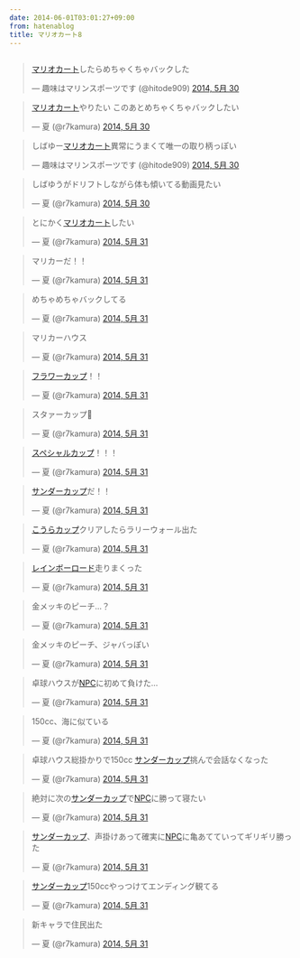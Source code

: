 ```yaml
---
date: 2014-06-01T03:01:27+09:00
from: hatenablog
title: マリオカート8
---
```


<p><img src="http://www.microsoft-careers.com/sites/microsoft_global/images/international-logos/tlp-visual-studio-logo.png" alt="" /></p>

<p><blockquote class="twitter-tweet" lang="ja"><p><a class="keyword" href="http://d.hatena.ne.jp/keyword/%A5%DE%A5%EA%A5%AA%A5%AB%A1%BC%A5%C8">マリオカート</a>したらめちゃくちゃバックした</p>&mdash; 趣味はマリンスポーツです (@hitode909) <a href="https://twitter.com/hitode909/statuses/472330697533714432">2014, 5月 30</a></blockquote><script async src="//platform.twitter.com/widgets.js" charset="utf-8"></script></p>

<p><blockquote class="twitter-tweet" lang="ja"><p><a class="keyword" href="http://d.hatena.ne.jp/keyword/%A5%DE%A5%EA%A5%AA%A5%AB%A1%BC%A5%C8">マリオカート</a>やりたい このあとめちゃくちゃバックしたい</p>&mdash; 夏 (@r7kamura) <a href="https://twitter.com/r7kamura/statuses/472337799144669185">2014, 5月 30</a></blockquote><script async src="//platform.twitter.com/widgets.js" charset="utf-8"></script></p>

<p><blockquote class="twitter-tweet" lang="ja"><p>しばゆー<a class="keyword" href="http://d.hatena.ne.jp/keyword/%A5%DE%A5%EA%A5%AA%A5%AB%A1%BC%A5%C8">マリオカート</a>異常にうまくて唯一の取り柄っぽい</p>&mdash; 趣味はマリンスポーツです (@hitode909) <a href="https://twitter.com/hitode909/statuses/472340548385140736">2014, 5月 30</a></blockquote><script async src="//platform.twitter.com/widgets.js" charset="utf-8"></script></p>

<p><blockquote class="twitter-tweet" lang="ja"><p>しばゆうがドリフトしながら体も傾いてる動画見たい</p>&mdash; 夏 (@r7kamura) <a href="https://twitter.com/r7kamura/statuses/472340781072527360">2014, 5月 30</a></blockquote><script async src="//platform.twitter.com/widgets.js" charset="utf-8"></script></p>

<p><blockquote class="twitter-tweet" lang="ja"><p>とにかく<a class="keyword" href="http://d.hatena.ne.jp/keyword/%A5%DE%A5%EA%A5%AA%A5%AB%A1%BC%A5%C8">マリオカート</a>したい</p>&mdash; 夏 (@r7kamura) <a href="https://twitter.com/r7kamura/statuses/472541365700530176">2014, 5月 31</a></blockquote><script async src="//platform.twitter.com/widgets.js" charset="utf-8"></script></p>

<p><blockquote class="twitter-tweet" lang="ja"><p>マリカーだ！！</p>&mdash; 夏 (@r7kamura) <a href="https://twitter.com/r7kamura/statuses/472717142006042624">2014, 5月 31</a></blockquote><script async src="//platform.twitter.com/widgets.js" charset="utf-8"></script></p>

<p><blockquote class="twitter-tweet" lang="ja"><p>めちゃめちゃバックしてる</p>&mdash; 夏 (@r7kamura) <a href="https://twitter.com/r7kamura/statuses/472717182162309121">2014, 5月 31</a></blockquote><script async src="//platform.twitter.com/widgets.js" charset="utf-8"></script></p>

<p><blockquote class="twitter-tweet" lang="ja"><p>マリカーハウス</p>&mdash; 夏 (@r7kamura) <a href="https://twitter.com/r7kamura/statuses/472726223500500993">2014, 5月 31</a></blockquote><script async src="//platform.twitter.com/widgets.js" charset="utf-8"></script></p>

<p><blockquote class="twitter-tweet" lang="ja"><p><a class="keyword" href="http://d.hatena.ne.jp/keyword/%A5%D5%A5%E9%A5%EF%A1%BC%A5%AB%A5%C3%A5%D7">フラワーカップ</a>！！</p>&mdash; 夏 (@r7kamura) <a href="https://twitter.com/r7kamura/statuses/472727646128721921">2014, 5月 31</a></blockquote><script async src="//platform.twitter.com/widgets.js" charset="utf-8"></script></p>

<p><blockquote class="twitter-tweet" lang="ja"><p>スタァーカップ🌟</p>&mdash; 夏 (@r7kamura) <a href="https://twitter.com/r7kamura/statuses/472733529395036160">2014, 5月 31</a></blockquote><script async src="//platform.twitter.com/widgets.js" charset="utf-8"></script></p>

<p><blockquote class="twitter-tweet" lang="ja"><p><a class="keyword" href="http://d.hatena.ne.jp/keyword/%A5%B9%A5%DA%A5%B7%A5%E3%A5%EB%A5%AB%A5%C3%A5%D7">スペシャルカップ</a>！！！</p>&mdash; 夏 (@r7kamura) <a href="https://twitter.com/r7kamura/statuses/472738878080552962">2014, 5月 31</a></blockquote><script async src="//platform.twitter.com/widgets.js" charset="utf-8"></script></p>

<p><blockquote class="twitter-tweet" lang="ja"><p><a class="keyword" href="http://d.hatena.ne.jp/keyword/%A5%B5%A5%F3%A5%C0%A1%BC%A5%AB%A5%C3%A5%D7">サンダーカップ</a>だ！！</p>&mdash; 夏 (@r7kamura) <a href="https://twitter.com/r7kamura/statuses/472766622633951232">2014, 5月 31</a></blockquote><script async src="//platform.twitter.com/widgets.js" charset="utf-8"></script></p>

<p><blockquote class="twitter-tweet" lang="ja"><p><a class="keyword" href="http://d.hatena.ne.jp/keyword/%A4%B3%A4%A6%A4%E9%A5%AB%A5%C3%A5%D7">こうらカップ</a>クリアしたらラリーウォール出た</p>&mdash; 夏 (@r7kamura) <a href="https://twitter.com/r7kamura/statuses/472752117380157441">2014, 5月 31</a></blockquote><script async src="//platform.twitter.com/widgets.js" charset="utf-8"></script></p>

<p><blockquote class="twitter-tweet" lang="ja"><p><a class="keyword" href="http://d.hatena.ne.jp/keyword/%A5%EC%A5%A4%A5%F3%A5%DC%A1%BC%A5%ED%A1%BC%A5%C9">レインボーロード</a>走りまくった</p>&mdash; 夏 (@r7kamura) <a href="https://twitter.com/r7kamura/statuses/472748069004382209">2014, 5月 31</a></blockquote><script async src="//platform.twitter.com/widgets.js" charset="utf-8"></script></p>

<p><blockquote class="twitter-tweet" lang="ja"><p>金メッキのピーチ…？</p>&mdash; 夏 (@r7kamura) <a href="https://twitter.com/r7kamura/statuses/472756803604721664">2014, 5月 31</a></blockquote><script async src="//platform.twitter.com/widgets.js" charset="utf-8"></script></p>

<p><blockquote class="twitter-tweet" lang="ja"><p>金メッキのピーチ、ジャバっぽい</p>&mdash; 夏 (@r7kamura) <a href="https://twitter.com/r7kamura/statuses/472760712679288833">2014, 5月 31</a></blockquote><script async src="//platform.twitter.com/widgets.js" charset="utf-8"></script></p>

<p><blockquote class="twitter-tweet" lang="ja"><p>卓球ハウスが<a class="keyword" href="http://d.hatena.ne.jp/keyword/NPC">NPC</a>に初めて負けた…</p>&mdash; 夏 (@r7kamura) <a href="https://twitter.com/r7kamura/statuses/472761099410878465">2014, 5月 31</a></blockquote><script async src="//platform.twitter.com/widgets.js" charset="utf-8"></script></p>

<p><blockquote class="twitter-tweet" lang="ja"><p>150cc、海に似ている</p>&mdash; 夏 (@r7kamura) <a href="https://twitter.com/r7kamura/statuses/472766049830445058">2014, 5月 31</a></blockquote><script async src="//platform.twitter.com/widgets.js" charset="utf-8"></script></p>

<p><blockquote class="twitter-tweet" lang="ja"><p>卓球ハウス総掛かりで150cc <a class="keyword" href="http://d.hatena.ne.jp/keyword/%A5%B5%A5%F3%A5%C0%A1%BC%A5%AB%A5%C3%A5%D7">サンダーカップ</a>挑んで会話なくなった</p>&mdash; 夏 (@r7kamura) <a href="https://twitter.com/r7kamura/statuses/472770933493485569">2014, 5月 31</a></blockquote><script async src="//platform.twitter.com/widgets.js" charset="utf-8"></script></p>

<p><blockquote class="twitter-tweet" lang="ja"><p>絶対に次の<a class="keyword" href="http://d.hatena.ne.jp/keyword/%A5%B5%A5%F3%A5%C0%A1%BC%A5%AB%A5%C3%A5%D7">サンダーカップ</a>で<a class="keyword" href="http://d.hatena.ne.jp/keyword/NPC">NPC</a>に勝って寝たい</p>&mdash; 夏 (@r7kamura) <a href="https://twitter.com/r7kamura/statuses/472776923047673856">2014, 5月 31</a></blockquote><script async src="//platform.twitter.com/widgets.js" charset="utf-8"></script></p>

<p><blockquote class="twitter-tweet" lang="ja"><p><a class="keyword" href="http://d.hatena.ne.jp/keyword/%A5%B5%A5%F3%A5%C0%A1%BC%A5%AB%A5%C3%A5%D7">サンダーカップ</a>、声掛けあって確実に<a class="keyword" href="http://d.hatena.ne.jp/keyword/NPC">NPC</a>に亀あてていってギリギリ勝った</p>&mdash; 夏 (@r7kamura) <a href="https://twitter.com/r7kamura/statuses/472785884161376257">2014, 5月 31</a></blockquote><script async src="//platform.twitter.com/widgets.js" charset="utf-8"></script></p>

<p><blockquote class="twitter-tweet" lang="ja"><p><a class="keyword" href="http://d.hatena.ne.jp/keyword/%A5%B5%A5%F3%A5%C0%A1%BC%A5%AB%A5%C3%A5%D7">サンダーカップ</a>150ccやっつけてエンディング観てる</p>&mdash; 夏 (@r7kamura) <a href="https://twitter.com/r7kamura/statuses/472781552435204096">2014, 5月 31</a></blockquote><script async src="//platform.twitter.com/widgets.js" charset="utf-8"></script></p>

<p><blockquote class="twitter-tweet" lang="ja"><p>新キャラで住民出た</p>&mdash; 夏 (@r7kamura) <a href="https://twitter.com/r7kamura/statuses/472786032388079617">2014, 5月 31</a></blockquote><script async src="//platform.twitter.com/widgets.js" charset="utf-8"></script></p>

